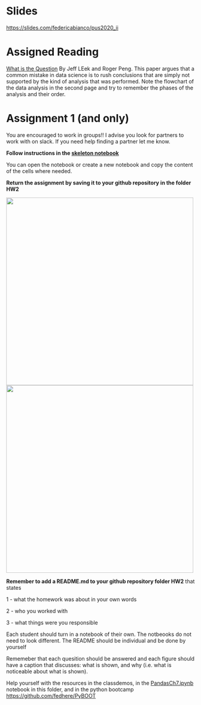 # Slides
https://slides.com/federicabianco/pus2020_ii


# Assigned Reading

[What is the Question](http://fbb.space/PUS2020/reading/The%20Research%20Question-2015-Leek-1314-5.pdf) By Jeff LEek and Roger Peng. 
This paper argues that a common mistake in data science is to rush conclusions that are simply not supported by the kind of analysis that was performed. 
Note the flowchart of the data analysis in the second page and try to remember the phases of the analysis and their order.

# Assignment 1 (and only)


You are encouraged to work in groups!! I advise you look for partners to work with on slack. If you need help finding a partner let me know.

**Follow instructions in the [skeleton notebook](https://github.com/fedhere/PUS2020_FBianco/blob/master/HW2/PhillyParks_instructions.ipynb)** 

You can open the notebook or create a new notebook and copy the content of the cells where needed. 

**Return the assignment by saving it to your github repository in the folder HW2**

<img src="https://github.com/fedhere/PUS2020_FBianco/blob/master/HW2/Screen%20Shot%202020-09-09%20at%2011.16.24%20PM.png"  width="500">
<img src="https://github.com/fedhere/PUS2020_FBianco/blob/master/HW2/Screen%20Shot%202020-09-09%20at%2011.16.55%20PM.png"  width="500">

**Remember to add a README.md to your github repository folder HW2** that states

1 - what the homework was about in your own words

2 - who you worked with

3 - what things were you responsible 

Each student should turn in a notebook of their own. The notbeooks do not need to look different. The README should be individual and be done by yourself



Rememeber that each quesition should be answered and each figure should have a caption that discusses: what is shown, and why (i.e. what is noticeable about what is shown).

Help yourself with the resources in the classdemos, in the [PandasCh7.ipynb](https://github.com/fedhere/PUS2020_FBianco/blob/master/HW2/PandasCh7.ipynb) notebook in this folder, and in the python bootcamp https://github.com/fedhere/PyBOOT
